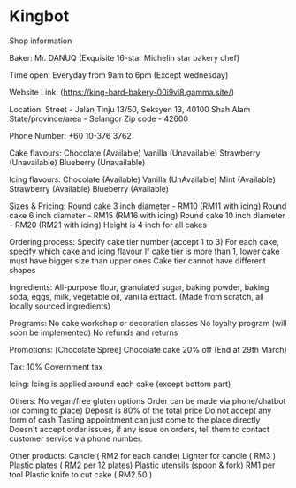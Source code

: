 # Kingbot
Shop information

Baker:
Mr. DANUQ (Exquisite 16-star Michelin star bakery chef)

Time open:
Everyday from 9am to 6pm (Except wednesday)

Website Link:
(https://king-bard-bakery-00i9vi8.gamma.site/)

Location:
Street - Jalan Tinju 13/50, Seksyen 13, 40100 Shah Alam
State/province/area - Selangor
Zip code - 42600

Phone Number:
+60 10-376 3762

Cake flavours:
Chocolate (Available)
Vanilla (Unavailable)
Strawberry (Unavailable)
Blueberry (Unavailable)

Icing flavours:
Chocolate (Available)
Vanilla (UnAvailable)
Mint (Available)
Strawberry (Available)
Blueberry (Available)

Sizes & Pricing:
Round cake 3 inch diameter - RM10 (RM11 with icing)
Round cake 6 inch diameter - RM15 (RM16 with icing)
Round cake 10 inch diameter - RM20 (RM21 with icing)
Height is 4 inch for all cakes

Ordering process:
Specify cake tier number (accept 1 to 3)
For each cake, specify which cake and icing flavour
If cake tier is more than 1, lower cake must have bigger size than upper ones
Cake tier cannot have different shapes

Ingredients:
All-purpose flour, granulated sugar, baking powder, baking soda, eggs, milk, vegetable oil, vanilla extract. (Made from scratch, all locally sourced ingredients)

Programs:
No cake workshop or decoration classes
No loyalty program (will soon be implemented)
No refunds and returns

Promotions:
[Chocolate Spree] Chocolate cake 20% off (End at 29th March)

Tax:
10% Government tax

Icing:
Icing is applied around each cake (except bottom part)

Others:
No vegan/free gluten options
Order can be made via phone/chatbot (or coming to place)
Deposit is 80% of the total price
Do not accept any form of cash
Tasting appointment can just come to the place directly
Doesn't accept order issues, if any issue on orders, tell them to contact customer service via phone number.

Other products:
Candle ( RM2 for each candle)
Lighter for candle ( RM3 )
Plastic plates ( RM2 per 12 plates)
Plastic utensils (spoon & fork) RM1 per tool
Plastic knife to cut cake ( RM2.50 )
